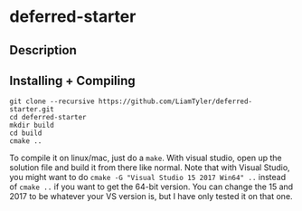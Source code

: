 # deferred-starter

## Description

## Installing + Compiling
```
git clone --recursive https://github.com/LiamTyler/deferred-starter.git
cd deferred-starter
mkdir build
cd build
cmake ..
```

To compile it on linux/mac, just do a `make`. With visual studio,
open up the solution file and build it from there like normal. Note that
with Visual Studio, you might want to do `cmake -G "Visual Studio 15 2017 Win64" ..`
instead of `cmake ..` if you want to get the 64-bit version. You can change the
15 and 2017 to be whatever your VS version is, but I have only tested it on that one.

